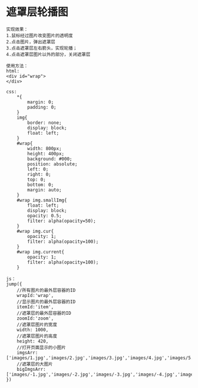 # 遮罩层轮播图
    实现效果：
    1.鼠标经过图片改变图片的透明度
    2.点击图片，弹出遮罩层
    3.点击遮罩层左右箭头，实现轮播；
    4.点击遮罩层图片以外的部分，关闭遮罩层

    使用方法：
    html:
    <div id="wrap">
    </div> 

    css:
        *{
            margin: 0;
            padding: 0;
        }
        img{
            border: none;
            display: block;
            float: left;
        }
        #wrap{
            width: 800px;
            height: 400px;
            background: #000;
            position: absolute;
            left: 0;
            right: 0;
            top: 0;
            bottom: 0;
            margin: auto;
        }
        #wrap img.smallImg{
            float: left;
            display: block;
            opacity: 0.5;
            filter: alpha(opacity=50);
        }
        #wrap img.cur{
            opacity: 1;
            filter: alpha(opacity=100);
        }
        #wrap img.current{
            opacity: 1;
            filter: alpha(opacity=100);
        }

    js：
    jump({
        //所有图片的最外层容器的ID
        wrapId:'wrap',  
        //显示图片的最外层容器的ID
        itemId:'item',
        //遮罩层的最外层容器的ID
        zoomId:'zoom',
        //遮罩层图片的宽度
        width: 1000,
        //遮罩层图片的高度
        height: 420,
        //打开页面显示的小图片
        imgsArr:['images/1.jpg','images/2.jpg','images/3.jpg','images/4.jpg','images/5.jpg','images/6.jpg'],
        //遮罩层的大图片
        bigImgsArr:['images/-1.jpg','images/-2.jpg','images/-3.jpg','images/-4.jpg','images/-5.jpg','images/-6.jpg']
    })